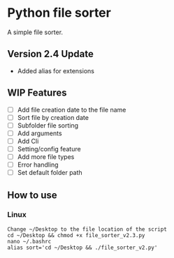 # Python file sorter
A simple file sorter.

## **Version 2.4 Update**

- Added alias for extensions
## **WIP Features**

- [ ] Add file creation date to the file name
- [ ] Sort file by creation date
- [ ] Subfolder file sorting
- [ ] Add arguments
- [ ] Add Cli
- [ ] Setting/config feature
- [ ] Add more file types
- [ ] Error handling
- [ ] Set default folder path

## **How to use**
### **Linux**
    Change ~/Desktop to the file location of the script
    cd ~/Desktop && chmod +x file_sorter_v2.3.py
    nano ~/.bashrc
    alias sort='cd ~/Desktop && ./file_sorter_v2.py'
    